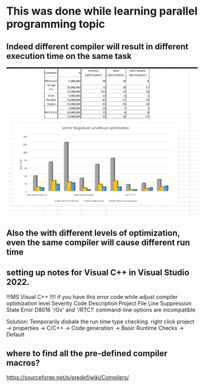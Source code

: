 # This was done while learning parallel programming topic

## Indeed different compiler will result in different execution time on the same task

![Alt text](time_difference.png)

## Also the with different levels of optimization, even the same compiler will cause different run time

## setting up notes for Visual C++ in Visual Studio 2022.

!!!MS Visual C++ !!!! if you have this error code while adjust compiler optimization level
Severity	Code	Description	Project	File	Line	Suppression State
Error	D8016	'/Ox' and '/RTC1' command-line options are incompatible


Solution:
Temporarily disbale the run time type checking.
right click project -> properties -> C/C++ -> Code generation -> Basic Runtime Checks -> Default

## where to find all the pre-defined compiler macros?

<https://sourceforge.net/p/predef/wiki/Compilers/>
